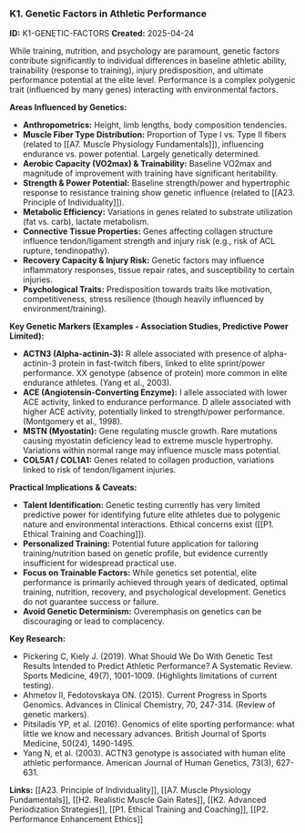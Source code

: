 ### K1. Genetic Factors in Athletic Performance
**ID:** K1-GENETIC-FACTORS
**Created:** 2025-04-24

While training, nutrition, and psychology are paramount, genetic factors contribute significantly to individual differences in baseline athletic ability, trainability (response to training), injury predisposition, and ultimate performance potential at the elite level. Performance is a complex polygenic trait (influenced by many genes) interacting with environmental factors.

**Areas Influenced by Genetics:**
- **Anthropometrics:** Height, limb lengths, body composition tendencies.
- **Muscle Fiber Type Distribution:** Proportion of Type I vs. Type II fibers (related to [[A7. Muscle Physiology Fundamentals]]), influencing endurance vs. power potential. Largely genetically determined.
- **Aerobic Capacity (VO2max) & Trainability:** Baseline VO2max and magnitude of improvement with training have significant heritability.
- **Strength & Power Potential:** Baseline strength/power and hypertrophic response to resistance training show genetic influence (related to [[A23. Principle of Individuality]]).
- **Metabolic Efficiency:** Variations in genes related to substrate utilization (fat vs. carb), lactate metabolism.
- **Connective Tissue Properties:** Genes affecting collagen structure influence tendon/ligament strength and injury risk (e.g., risk of ACL rupture, tendinopathy).
- **Recovery Capacity & Injury Risk:** Genetic factors may influence inflammatory responses, tissue repair rates, and susceptibility to certain injuries.
- **Psychological Traits:** Predisposition towards traits like motivation, competitiveness, stress resilience (though heavily influenced by environment/training).

**Key Genetic Markers (Examples - Association Studies, Predictive Power Limited):**
- **ACTN3 (Alpha-actinin-3):** R allele associated with presence of alpha-actinin-3 protein in fast-twitch fibers, linked to elite sprint/power performance. XX genotype (absence of protein) more common in elite endurance athletes. (Yang et al., 2003).
- **ACE (Angiotensin-Converting Enzyme):** I allele associated with lower ACE activity, linked to endurance performance. D allele associated with higher ACE activity, potentially linked to strength/power performance. (Montgomery et al., 1998).
- **MSTN (Myostatin):** Gene regulating muscle growth. Rare mutations causing myostatin deficiency lead to extreme muscle hypertrophy. Variations within normal range may influence muscle mass potential.
- **COL5A1 / COL1A1:** Genes related to collagen production, variations linked to risk of tendon/ligament injuries.

**Practical Implications & Caveats:**
- **Talent Identification:** Genetic testing currently has very limited predictive power for identifying future elite athletes due to polygenic nature and environmental interactions. Ethical concerns exist ([[P1. Ethical Training and Coaching]]).
- **Personalized Training:** Potential future application for tailoring training/nutrition based on genetic profile, but evidence currently insufficient for widespread practical use.
- **Focus on Trainable Factors:** While genetics set potential, elite performance is primarily achieved through years of dedicated, optimal training, nutrition, recovery, and psychological development. Genetics do not guarantee success or failure.
- **Avoid Genetic Determinism:** Overemphasis on genetics can be discouraging or lead to complacency.

**Key Research:**
- Pickering C, Kiely J. (2019). What Should We Do With Genetic Test Results Intended to Predict Athletic Performance? A Systematic Review. Sports Medicine, 49(7), 1001-1009. (Highlights limitations of current testing).
- Ahmetov II, Fedotovskaya ON. (2015). Current Progress in Sports Genomics. Advances in Clinical Chemistry, 70, 247-314. (Review of genetic markers).
- Pitsiladis YP, et al. (2016). Genomics of elite sporting performance: what little we know and necessary advances. British Journal of Sports Medicine, 50(24), 1490-1495.
- Yang N, et al. (2003). ACTN3 genotype is associated with human elite athletic performance. American Journal of Human Genetics, 73(3), 627-631.

**Links:** [[A23. Principle of Individuality]], [[A7. Muscle Physiology Fundamentals]], [[H2. Realistic Muscle Gain Rates]], [[K2. Advanced Periodization Strategies]], [[P1. Ethical Training and Coaching]], [[P2. Performance Enhancement Ethics]]